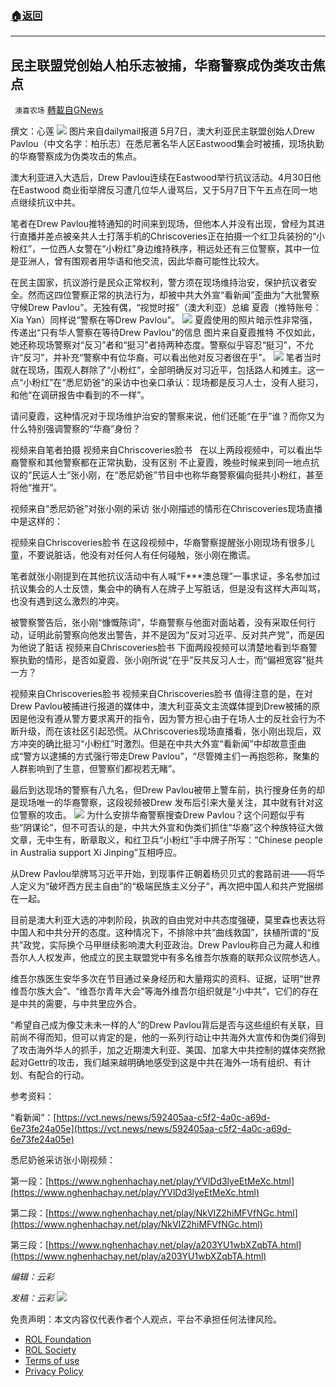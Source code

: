 ###  [:house:返回](README.md)
---


## 民主联盟党创始人柏乐志被捕，华裔警察成伪类攻击焦点
` 澳喜农场` [轉載自GNews](https://gnews.org/zh-hans/2564838/)

撰文：心莲
 ![](https://assets.gnews.org/wp-content/uploads/2022/05/Slide1-26_1653036449.JPG)
图片来自dailymail报道 
5月7日，澳大利亚民主联盟创始人Drew Pavlou（中文名字：柏乐志）在悉尼著名华人区Eastwood集会时被捕，现场执勤的华裔警察成为伪类攻击的焦点。
 
澳大利亚进入大选后，Drew Pavlou连续在Eastwood举行抗议活动。4月30日他在Eastwood 商业街举牌反习遭几位华人谩骂后，又于5月7日下午五点在同一地点继续抗议中共。
 
笔者在Drew Pavlou推特通知的时间来到现场，但他本人并没有出现，曾经为其进行直播并差点被亲共人士打落手机的Chriscoveries正在拍摄一个红卫兵装扮的“小粉红”，一位西人女警在“小粉红”身边维持秩序，稍远处还有三位警察，其中一位是亚洲人，曾有围观者用华语和他交流，因此华裔可能性比较大。
 
在民主国家，抗议游行是民众正常权利，警方须在现场维持治安，保护抗议者安全。然而这四位警察正常的执法行为，却被中共大外宣“看新闻”歪曲为“大批警察守候Drew Pavlou”。无独有偶，“视觉时报”（澳大利亚）总编 夏霞（推特账号：Xia Yan）同样说“警察在等Drew Pavlou”。
 ![](https://assets.gnews.org/wp-content/uploads/2022/05/Slide2-2_1653036518.JPG)
夏霞使用的照片暗示性非常强，传递出“只有华人警察在等待Drew Pavlou”的信息
图片来自夏霞推特 
不仅如此，她还称现场警察对“反习”者和“挺习”者持两种态度。警察似乎容忍“挺习”，不允许“反习”，并补充“警察中有位华裔，可以看出他对反习者很在乎”。
 ![](https://assets.gnews.org/wp-content/uploads/2022/05/Slide3-1_1653036566.JPG) 
笔者当时就在现场，围观人群除了“小粉红”，全部明确反对习近平，包括路人和摊主。这一点“小粉红”在“悉尼奶爸”的采访中也亲口承认：现场都是反习人士，没有人挺习，和他“在调研报告中看到的不一样”。
 
请问夏霞，这种情况对于现场维护治安的警察来说，他们还能“在乎”谁？而你又为什么特别强调警察的“华裔”身份？
 
视频来自笔者拍摄 
视频来自Chriscoveries脸书
 
在以上两段视频中，可以看出华裔警察和其他警察都在正常执勤，没有区别 
不止夏霞，晚些时候来到同一地点抗议的“民运人士”张小刚，在“悉尼奶爸”节目中也称华裔警察偏向挺共小粉红，甚至将他“推开”。
 
视频来自“悉尼奶爸”对张小刚的采访 
张小刚描述的情形在Chriscoveries现场直播中是这样的：
 
视频来自Chriscoveries脸书 
在这段视频中，华裔警察提醒张小刚现场有很多儿童，不要说脏话，他没有对任何人有任何碰触，张小刚在撒谎。
 
笔者就张小刚提到在其他抗议活动中有人喊“F\*\*\*澳总理”一事求证，多名参加过抗议集会的人士反馈，集会中的确有人在牌子上写脏话，但是没有这样大声叫骂，也没有遇到这么激烈的冲突。
 
被警察警告后，张小刚“慷慨陈词”，华裔警察与他面对面站着，没有采取任何行动，证明此前警察向他发出警告，并不是因为“反对习近平、反对共产党”，而是因为他说了脏话
视频来自Chriscoveries脸书 
下面两段视频可以清楚地看到华裔警察执勤的情形，是否如夏霞、张小刚所说“在乎”反共反习人士，而“偏袒宽容”挺共一方？
 
视频来自Chriscoveries脸书 
视频来自Chriscoveries脸书 
值得注意的是，在对Drew Pavlou被捕进行报道的媒体中，澳大利亚英文主流媒体提到Drew被捕的原因是他没有遵从警方要求离开的指令，因为警方担心由于在场人士的反社会行为不断升级，而在该社区引起恐慌。从Chriscoveries现场直播看，张小刚出现后，双方冲突的确比挺习“小粉红”时激烈。但是在中共大外宣“看新闻”中却故意歪曲成“警方以逮捕的方式强行带走Drew Pavlou”，“尽管摊主们一再抱怨称，聚集的人群影响到了生意，但警察们都视若无睹”。
 
最后到达现场的警察有八九名，但Drew Pavlou被带上警车前，执行搜身任务的却是现场唯一的华裔警察，这段视频被Drew 发布后引来大量关注，其中就有针对这位警察的攻击。
 ![](https://assets.gnews.org/wp-content/uploads/2022/05/Slide4-2_1653036991.JPG) 
为什么安排华裔警察搜查Drew Pavlou？这个问题似乎有些“阴谋论”，但不可否认的是，中共大外宣和伪类们抓住“华裔”这个种族特征大做文章，无中生有，断章取义，和红卫兵“小粉红”手中牌子所写：“Chinese people in Australia support Xi Jinping”互相呼应。
 
从Drew Pavlou举牌骂习近平开始，到现事件正朝着杨贝贝式的套路前进——将华人定义为“破坏西方民主自由”的“极端民族主义分子”，再次把中国人和共产党捆绑在一起。
 
目前是澳大利亚大选的冲刺阶段，执政的自由党对中共态度强硬，莫里森也表达将中国人和中共分开的态度。这种情况下，不排除中共“曲线救国”，扶植所谓的“反共”政党，实际换个马甲继续影响澳大利亚政治。Drew Pavlou称自己为藏人和维吾尔人人权发声，他成立的民主联盟党中有多名维吾尔族裔的联邦众议院参选人。
 
维吾尔族医生安华多次在节目通过亲身经历和大量翔实的资料、证据，证明“世界维吾尔族大会”、“维吾尔青年大会”等海外维吾尔组织就是“小中共”，它们的存在是中共的需要，与中共里应外合。
 
“希望自己成为像艾未未一样的人”的Drew Pavlou背后是否与这些组织有关联，目前尚不得而知，但可以肯定的是，他的一系列行动让中共海外大宣传和伪类们得到了攻击海外华人的抓手，加之近期澳大利亚、美国、加拿大中共控制的媒体突然掀起对Gettr的攻击，我们越来越明确地感受到这是中共在海外一场有组织、有计划、有配合的行动。
 
参考资料：
 
“看新闻”：[https://vct.news/news/592405aa-c5f2-4a0c-a69d-6e73fe24a05e](https://vct.news/news/592405aa-c5f2-4a0c-a69d-6e73fe24a05e)
 
悉尼奶爸采访张小刚视频：
 
第一段：[https://www.nghenhachay.net/play/YVlDd3lyeEtMeXc.html](https://www.nghenhachay.net/play/YVlDd3lyeEtMeXc.html)
 
第二段：[https://www.nghenhachay.net/play/NkVIZ2hiMFVfNGc.html](https://www.nghenhachay.net/play/NkVIZ2hiMFVfNGc.html)
 
第三段：[https://www.nghenhachay.net/play/a203YU1wbXZqbTA.html](https://www.nghenhachay.net/play/a203YU1wbXZqbTA.html)
 
*编辑：云彩*
 
*发稿：云彩*
 ![](https://assets.gnews.org/wp-content/uploads/2022/05/HA-4.jpg) 

免责声明：本文内容仅代表作者个人观点，平台不承担任何法律风险。
  
- [ROL Foundation](https://rolfoundation.org/)
- [ROL Society](https://rolsociety.org/)
- [Terms of use](https://gnews.org/terms-of-use-3/)
- [Privacy Policy](https://gnews.org/privacy-policy/)

